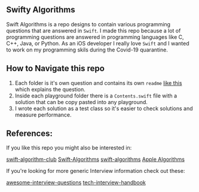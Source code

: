## Swifty Algorithms

Swift Algorithms is a repo designs to contain various programming questions that are answered in `Swift`. I made this repo because a lot of programming questions are answered in programming languages like C, C++, Java, or Python. As an iOS developer I really love `Swift` and I wanted to work on my programming skils during the Covid-19 quarantine.


## How to Navigate this repo

1. Each folder is it's own question and contains its own `readme` [like this](https://github.com/dtroupe18/SwiftyAlgorithms/tree/master/Count%20The%20Islands) which explains the question. 
2. Inside each playground folder there is a `Contents.swift` file with a solution that can be copy pasted into any playground.
3. I wrote each solution as a test class so it's easier to check solutions and measure performance.


## References:

If you like this repo you might also be interested in:

[swift-algorithm-club](https://github.com/raywenderlich/swift-algorithm-club)
[Swift-Algorithms](https://github.com/karan/Swift-Algorithms)
[swift-algorithms](https://github.com/iCell/swift-algorithms)
[Apple Algorithms](https://github.com/apple/swift/blob/master/test/Prototypes/Algorithms.swift)


If you're looking for more generic Interview information check out these:

[awesome-interview-questions](https://github.com/MaximAbramchuck/awesome-interview-questions)
[tech-interview-handbook](https://github.com/yangshun/tech-interview-handbook)

